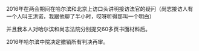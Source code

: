 2016年在两会期间在哈尔滨和北京上访口头讲明接访法官的疑问（尚志接访人有一个人叫王洪诺，我跟他聊了半小时，哎呀听得那叫一个明白）

并且我本人对哈尔滨和尚志法院分别提交60多页书面材料后。

2016年哈尔滨中院决定撤销所有判决再审。